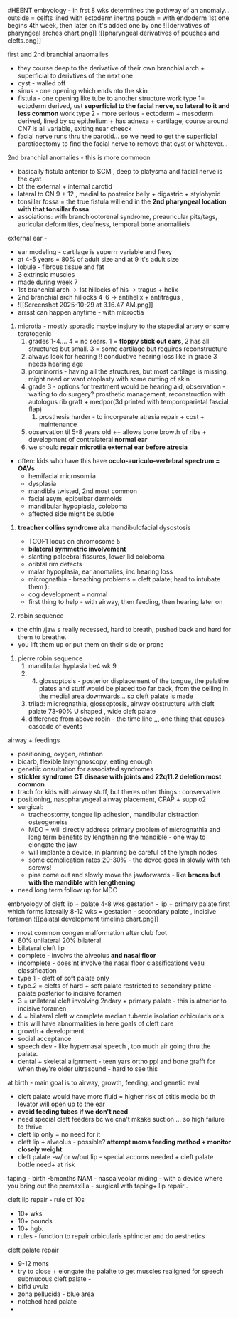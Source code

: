 #HEENT 
embyology - in frst 8 wks determines the pathway of an anomaly... 
outside = celfts lined with ectoderm 
inertna pouch = with endoderm 
1st one begins 4th week, then later on it's added one by one 
![[derivatives of pharyngeal arches chart.png]]
![[pharyngeal derivatives of pouches and clefts.png]]

first and 2nd branchial anaomalies
- they course deep to the derivative of their own branchial arch + superficial to derivtives of the next one 
- cyst - walled off
- sinus - one opening which ends nto the skin 
- fistula - one opening like tube to another structure
work type 1= ectoderm derived, ust **superficial to the facial nerve, so lateral to it and less common**
work type 2 - more serious - ectoderm + mesoderm derived, lined by sq epithelium + has adnexa + cartilage, course around CN7 is all variable, exiting near cheeck 
- facial nerve runs thru the parotid... so we need to get the superficial parotidectomy to find the facial nerve to remove that cyst or whatever...


2nd branchial anomalies - this is more commoon 
- basically fistula anterior to SCM , deep to platysma and facial nerve is the cyst
- bt the external + internal carotid 
- lateral to CN 9 + 12 , medial to posterior belly + digastric + stylohyoid 
- tonsillar fossa = the true fistula will end in the **2nd pharyngeal location with that tonsillar fossa**
- assoiations: with branchiootorenal syndrome, preauricular pits/tags, auricular deformities, deafness, temporal bone anomaliieis 

external ear - 
- ear modeling - cartilage is superrr variable and flexy 
- at 4-5 years = 80% of adult size and at 9 it's adult size
- lobule - fibrous tissue and fat 
- 3 extrinsic muscles 
- made during week 7 
- 1st branchial arch -> 1st hillocks of his -> tragus + helix 
- 2nd branchial arch hillocks 4-6 -> antihelix + antitragus , 
- ![[Screenshot 2025-10-29 at 3.16.47 AM.png]]
- arrsst can happen anytime - with microctia
1. microtia - mostly sporadic maybe insjury to the stapedial artery or some teratogenic 
	1. grades 1-4.... 4 = no sears. 1 = **floppy stick out ears**, 2 has all structures but small. 3 = some cartilage but requires reconstructure
	2. always look for hearing !! conductive hearing loss like in grade 3 needs hearing age 
	3. prominorris - having all the structures, but most cartilage is missing, might need or want otoplasty with some cutting of skin 
	4. grade 3 - options for treatment would be hearing aid, observation - waiting to do surgery? prosthetic management, reconstruction with autologus rib graft + medpor(3d printed with temporoparietal fascial flap)
		1. prosthesis harder - to incorperate atresia repair + cost + maintenance 
	5. observation til 5-8 years old ++ allows bone browth of ribs + development of contralateral **normal ear**
	6. we should **repair microtiia external ear before atresia**
- often: kids who have this have **oculo-auriculo-vertebral spectrum = OAVs**
	- hemifacial microsomiia 
	- dysplasia
	- mandible twisted, 2nd most common 
	- facial asym, epibulbar dermoids 
	- mandibular hypoplasia, coloboma 
	- affected side might be subtle 

1. **treacher collins syndrome** aka mandibulofacial dysostosis 
	- TCOF1 locus on chromosome 5 
	- **bilateral symmetric involvement**
	- slanting palpebral fissures, lower lid coloboma 
	- oribtal rim defects
	- malar hypoplasia, ear anomalies, inc hearing loss
	- micrognathia - breathing problems + cleft palate; hard to intubate them ): 
	- cog development = normal 
	- first thing to help - with airway, then feeding, then hearing later on 

2. robin sequence
- the chin /jaw s really recessed, hard to breath, pushed back and hard for them to breathe. 
- you lift them up or put them on their side or prone 
1. pierre robin sequence
	1. mandibular hyplasia be4 wk 9 
	2. 	4. glossoptosis - posterior displacement of the tongue, the palatine plates and stuff would be placed too far back, from the ceiling in the medial area downwards... so cleft palate is made 
	3. triiad: miicrognathia, glossoptosis, airway obstructure with cleft palate 73-90% U shaped , wide cleft palate 
	4. difference from above robin - the time line ,,, one thing that causes cascade of events 

airway + feedings
- positioning, oxygen, retintion 
- bicarb, flexible laryngnoscopy, eating enough 
- genetiic onsultation for associated syndromes
- **stickler syndrome CT disease with joints and 22q11.2 deletion most common**
- trach for kids with airway stuff, but theres other things : 
conservative 
- positioning, nasopharyngeal airway placement, CPAP + supp o2 
- surgical: 
	- tracheostomy, tongue lip adhesion, mandibular distraction osteogeneiss
	- MDO = will directly address primary problem of micrognathia and long term benefits by lengthening the mandible - one way to elongate the jaw 
	- will implante a device, in planning be careful of the lymph nodes 
	- some complication rates 20-30%  - the devce goes in slowly with teh screws!
	- pins come out and slowly move the jawforwards - like **braces but with the mandible with lengthening**
- need long term follow up for MDO 

embryology of cleft lip + palate
4-8 wks gestation - lip + primary palate first which forms laterally 
8-12 wks = gestation - secondary palate , incisive foramen 
![[palatal development timeline chart.png]]

- most common congen malformation after club foot 
- 80% unilateral 20% bilateral
- bilateral cleft lip 
- complete - involvs the alveolus **and nasal floor**
- incomplete - does'nt involve the nasal floor 
classifications 
veau classification 
- type 1 - cleft of soft palate only 
- type.2 = clefts of hard + soft palate restricted to secondary palate - palate posterior to incisive foramen 
- 3 = unilateral cleft involving 2ndary + primary palate - this is atnerior to incisive foramen 
- 4 = bilateral cleft w complete median tubercle isolation 
orbicularis oris 
- this will have abnormalities in here
goals of cleft care
- growth + development
- social acceptance 
- speech dev  - like hypernasal speech , too much air going thru the palate. 
- dental + skeletal alignment - teen yars ortho ppl and bone grafft for when they're older 
ultrasound - hard to see this 

at birth - main goal is to airway, growth, feeding, and genetic eval 
- cleft palate would have more fluid = higher risk of otitis media bc th levator will open up to the ear 
- **avoid feeding tubes if we don't need**
- need special cleft feeders bc we cna't mkake suction ... so high failure to thrive
- cleft lip only = no need for it 
- cleft lip + alveolus - possible? **attempt moms feeding method + monitor closely weight**
- cleft palate -w/ or w/out lip - special accoms needed + cleft palate bottle need+ at risk 

taping - birth -5months 
NAM - nasoalveolar mlding - with a device where you bring out the premaxilla - surgical with taping+ lip repair . 

cleft lip repair - rule of 10s
- 10+ wks
- 10+ pounds 
- 10+ hgb. 
- rules - function to repair orbicularis sphincter and do aesthetics 

cleft palate repair 
- 9-12 mons 
- try to close + elongate the palalte to get muscles realigned for speech 
submucous cleft palate - 
- bifid uvula
- zona pellucida - blue area 
- notched hard palate 
- 